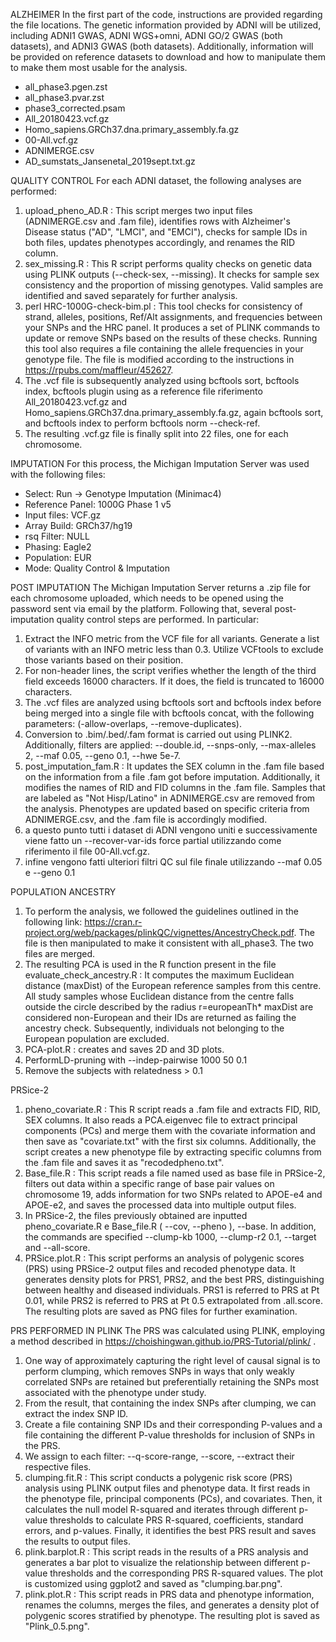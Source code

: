 ALZHEIMER
In the first part of the code, instructions are provided regarding the file locations. The genetic information provided by ADNI will be utilized, including ADNI1 GWAS, ADNI WGS+omni, ADNI GO/2 GWAS (both datasets), and ADNI3 GWAS (both datasets). Additionally, information will be provided on reference datasets to download and how to manipulate them to make them most usable for the analysis.
- all_phase3.pgen.zst
- all_phase3.pvar.zst
- phase3_corrected.psam
- All_20180423.vcf.gz
- Homo_sapiens.GRCh37.dna.primary_assembly.fa.gz
- 00-All.vcf.gz
- ADNIMERGE.csv
- AD_sumstats_Jansenetal_2019sept.txt.gz

QUALITY CONTROL
For each ADNI dataset, the following analyses are performed: 
1) upload_pheno_AD.R : This script merges two input files (ADNIMERGE.csv and .fam file), identifies rows with Alzheimer's Disease status ("AD", "LMCI", and "EMCI"), checks for sample IDs in both files, updates phenotypes accordingly, and renames the RID column.
2) sex_missing.R : This R script performs quality checks on genetic data using PLINK outputs (--check-sex, --missing). It checks for sample sex consistency and the proportion of missing genotypes. Valid samples are identified and saved separately for further analysis.
3) perl HRC-1000G-check-bim.pl : This tool checks for consistency of strand, alleles, positions, Ref/Alt assignments, and frequencies between your SNPs and the HRC panel. It produces a set of PLINK commands to update or remove SNPs based on the results of these checks. Running this tool also requires a file containing the allele frequencies in your genotype file. The file is modified according to the instructions in https://rpubs.com/maffleur/452627.
4) The .vcf file is subsequently analyzed using bcftools sort, bcftools index, 
bcftools plugin using as a reference file riferimento All_20180423.vcf.gz and Homo_sapiens.GRCh37.dna.primary_assembly.fa.gz, again bcftools sort, and bcftools index to perform bcftools norm --check-ref. 
5) The resulting .vcf.gz file is finally split into 22 files, one for each chromosome.

IMPUTATION
For this process, the Michigan Imputation Server was used with the following files: 
- Select: Run -> Genotype Imputation (Minimac4) 
- Reference Panel: 1000G Phase 1 v5 
- Input files: VCF.gz 
- Array Build: GRCh37/hg19
- rsq Filter: NULL 
- Phasing: Eagle2 
- Population: EUR 
- Mode: Quality Control & Imputation

POST IMPUTATION
The Michigan Imputation Server returns a .zip file for each chromosome uploaded, which needs to be opened using the password sent via email by the platform. 
Following that, several post-imputation quality control steps are performed. In particular:
1) Extract the INFO metric from the VCF file for all variants. Generate a list of variants with an INFO metric less than 0.3. Utilize VCFtools to exclude those variants based on their position.
2) For non-header lines, the script verifies whether the length of the third field exceeds 16000 characters. If it does, the field is truncated to 16000 characters.
3) The .vcf files are analyzed using bcftools sort and bcftools index before being merged into a single file with bcftools concat, with the following parameters: (-allow-overlaps, --remove-duplicates).
4) Conversion to .bim/.bed/.fam format is carried out using PLINK2. Additionally, filters are applied: --double.id, --snps-only, --max-alleles 2, --maf 0.05, --geno 0.1, --hwe 5e-7.
5) post_imputation_fam.R : It updates the SEX column in the .fam file based on the information from a file .fam got before imputation. Additionally, it modifies the names of RID and FID columns in the .fam file. Samples that are labeled as "Not Hisp/Latino" in ADNIMERGE.csv are removed from the analysis. Phenotypes are updated based on specific criteria from ADNIMERGE.csv, and the .fam file is accordingly modified.
6) a questo punto tutti i dataset di ADNI vengono uniti e successivamente viene fatto un --recover-var-ids force partial utilizzando come riferimento il file 00-All.vcf.gz. 
7) infine vengono fatti ulteriori filtri QC sul file finale utilizzando  --maf 0.05 e --geno 0.1

POPULATION ANCESTRY
1) To perform the analysis, we followed the guidelines outlined in the following link: https://cran.r-project.org/web/packages/plinkQC/vignettes/AncestryCheck.pdf. The file is then manipulated to make it consistent with all_phase3. The two files are merged.
2) The resulting PCA is used in the R function present in the file evaluate_check_ancestry.R : It computes the maximum Euclidean distance (maxDist) of the European reference samples from this centre. All study samples whose Euclidean distance from the centre falls outside the circle described by the radius  r=europeanTh* maxDist are considered non-European and their IDs are returned as failing the ancestry check.
Subsequently, individuals not belonging to the European population are excluded.
3) PCA-plot.R : creates and saves 2D and 3D plots.
4) PerformLD-pruning with --indep-pairwise 1000 50 0.1 
5) Remove the subjects with relatedness > 0.1

PRSice-2
1) pheno_covariate.R : This R script reads a .fam file and extracts FID, RID, SEX columns. It also reads a PCA.eigenvec file to extract principal components (PCs) and merge them with the covariate information and then save as "covariate.txt" with the first six columns. Additionally, the script creates a new phenotype file by extracting specific columns from the .fam file and saves it as "recodedpheno.txt".
2) Base_file.R : This script reads a file named used as base file in PRSice-2, filters out data within a specific range of base pair values on chromosome 19, adds information for two SNPs related to APOE-e4 and APOE-e2, and saves the processed data into multiple output files.
3) In PRSice-2, the files previously obtained are inputted pheno_covariate.R e Base_file.R ( --cov, --pheno ), --base. In addition, the commands are specified --clump-kb 1000, --clump-r2 0.1, --target and --all-score.
4) PRSice.plot.R : This script performs an analysis of polygenic scores (PRS) using PRSice-2 output files and recoded phenotype data. It generates density plots for PRS1, PRS2, and the best PRS, distinguishing between healthy and diseased individuals. 
PRS1 is referred to PRS at Pt 0.01, while PRS2 is referred to PRS at Pt 0.5 extrapolated from .all.score. The resulting plots are saved as PNG files for further examination.

PRS PERFORMED IN PLINK
The PRS was calculated using PLINK, employing a method described in https://choishingwan.github.io/PRS-Tutorial/plink/ . 
1) One way of approximately capturing the right level of causal signal is to perform clumping, which removes SNPs in ways that only weakly correlated SNPs are retained but preferentially retaining the SNPs most associated with the phenotype under study. 
2) From the result, that containing the index SNPs after clumping, we can extract the index SNP ID. 
3) Create a file containing SNP IDs and their corresponding P-values and a file containing the different P-value thresholds for inclusion of SNPs in the PRS.
4) We assign to each filter: --q-score-range, --score, --extract their respective files.
5) clumping.fit.R : This script conducts a polygenic risk score (PRS) analysis using PLINK output files and phenotype data. It first reads in the phenotype file, principal components (PCs), and covariates. Then, it calculates the null model R-squared and iterates through different p-value thresholds to calculate PRS R-squared, coefficients, standard errors, and p-values. Finally, it identifies the best PRS result and saves the results to output files.
6) plink.barplot.R : This script reads in the results of a PRS analysis and generates a bar plot to visualize the relationship between different p-value thresholds and the corresponding PRS R-squared values. The plot is customized using ggplot2 and saved as "clumping.bar.png".
7) plink.plot.R : This script reads in PRS data and phenotype information, renames the columns, merges the files, and generates a density plot of polygenic scores stratified by phenotype. The resulting plot is saved as "Plink_0.5.png".
